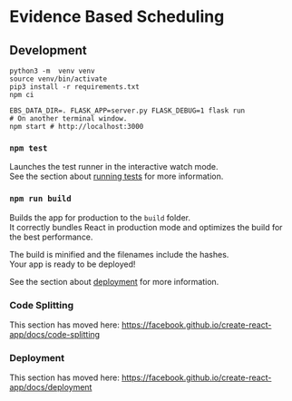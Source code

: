 # Evidence Based Scheduling

## Development

```
python3 -m  venv venv
source venv/bin/activate
pip3 install -r requirements.txt
npm ci

EBS_DATA_DIR=. FLASK_APP=server.py FLASK_DEBUG=1 flask run
# On another terminal window.
npm start # http://localhost:3000
```

### `npm test`

Launches the test runner in the interactive watch mode.<br>
See the section about [running tests](https://facebook.github.io/create-react-app/docs/running-tests) for more information.

### `npm run build`

Builds the app for production to the `build` folder.<br>
It correctly bundles React in production mode and optimizes the build for the best performance.

The build is minified and the filenames include the hashes.<br>
Your app is ready to be deployed!

See the section about [deployment](https://facebook.github.io/create-react-app/docs/deployment) for more information.

### Code Splitting

This section has moved here: https://facebook.github.io/create-react-app/docs/code-splitting

### Deployment

This section has moved here: https://facebook.github.io/create-react-app/docs/deployment
